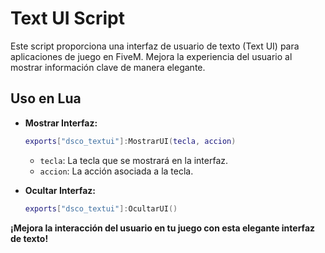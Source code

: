 
# Text UI Script

Este script proporciona una interfaz de usuario de texto (Text UI) para aplicaciones de juego en FiveM. Mejora la experiencia del usuario al mostrar información clave de manera elegante.

## Uso en Lua

- **Mostrar Interfaz:**
  ```lua
  exports["dsco_textui"]:MostrarUI(tecla, accion)
  ```
  - `tecla`: La tecla que se mostrará en la interfaz.
  - `accion`: La acción asociada a la tecla.

- **Ocultar Interfaz:**
  ```lua
  exports["dsco_textui"]:OcultarUI()
  ```

**¡Mejora la interacción del usuario en tu juego con esta elegante interfaz de texto!**
